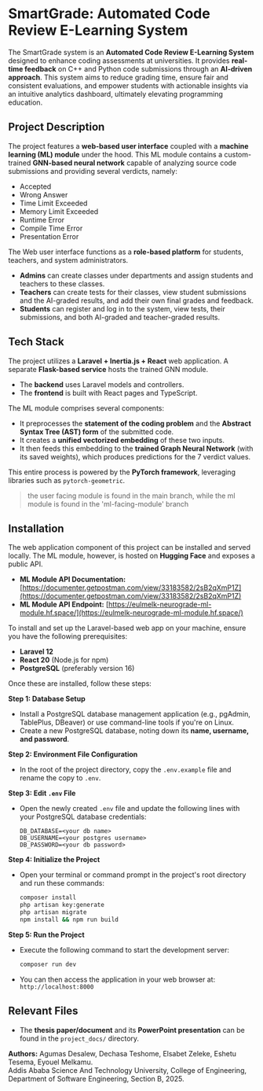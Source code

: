 # SmartGrade: Automated Code Review E-Learning System

The SmartGrade system is an **Automated Code Review E-Learning System** designed to enhance coding assessments at universities. It provides **real-time feedback** on C++ and Python code submissions through an **AI-driven approach**. This system aims to reduce grading time, ensure fair and consistent evaluations, and empower students with actionable insights via an intuitive analytics dashboard, ultimately elevating programming education.

## Project Description

The project features a **web-based user interface** coupled with a **machine learning (ML) module** under the hood. This ML module contains a custom-trained **GNN-based neural network** capable of analyzing source code submissions and providing several verdicts, namely:

* Accepted
* Wrong Answer
* Time Limit Exceeded
* Memory Limit Exceeded
* Runtime Error
* Compile Time Error
* Presentation Error

The Web user interface functions as a **role-based platform** for students, teachers, and system administrators.

* **Admins** can create classes under departments and assign students and teachers to these classes.
* **Teachers** can create tests for their classes, view student submissions and the AI-graded results, and add their own final grades and feedback.
* **Students** can register and log in to the system, view tests, their submissions, and both AI-graded and teacher-graded results.

## Tech Stack

The project utilizes a **Laravel + Inertia.js + React** web application. A separate **Flask-based service** hosts the trained GNN module.

* The **backend** uses Laravel models and controllers.
* The **frontend** is built with React pages and TypeScript.

The ML module comprises several components:
* It preprocesses the **statement of the coding problem** and the **Abstract Syntax Tree (AST) form** of the submitted code.
* It creates a **unified vectorized embedding** of these two inputs.
* It then feeds this embedding to the **trained Graph Neural Network** (with its saved weights), which produces predictions for the 7 verdict values.

This entire process is powered by the **PyTorch framework**, leveraging libraries such as `pytorch-geometric`.

> the user facing module is found in the main branch, while the ml module is found in the 'ml-facing-module' branch

## Installation

The web application component of this project can be installed and served locally. The ML module, however, is hosted on **Hugging Face** and exposes a public API.

* **ML Module API Documentation:** [https://documenter.getpostman.com/view/33183582/2sB2qXmP1Z](https://documenter.getpostman.com/view/33183582/2sB2qXmP1Z)
* **ML Module API Endpoint:** [https://eulmelk-neurograde-ml-module.hf.space/](https://eulmelk-neurograde-ml-module.hf.space/)

To install and set up the Laravel-based web app on your machine, ensure you have the following prerequisites:

* **Laravel 12**
* **React 20** (Node.js for npm)
* **PostgreSQL** (preferably version 16)

Once these are installed, follow these steps:

**Step 1: Database Setup**
* Install a PostgreSQL database management application (e.g., pgAdmin, TablePlus, DBeaver) or use command-line tools if you're on Linux.
* Create a new PostgreSQL database, noting down its **name, username, and password**.

**Step 2: Environment File Configuration**
* In the root of the project directory, copy the `.env.example` file and rename the copy to `.env`.

**Step 3: Edit `.env` File**
* Open the newly created `.env` file and update the following lines with your PostgreSQL database credentials:

    ```env
    DB_DATABASE=<your db name>
    DB_USERNAME=<your postgres username>
    DB_PASSWORD=<your db password>
    ```

**Step 4: Initialize the Project**
* Open your terminal or command prompt in the project's root directory and run these commands:

    ```sh
    composer install
    php artisan key:generate
    php artisan migrate
    npm install && npm run build
    ```

**Step 5: Run the Project**
* Execute the following command to start the development server:

    ```sh
    composer run dev
    ```

* You can then access the application in your web browser at: `http://localhost:8000`

## Relevant Files

* The **thesis paper/document** and its **PowerPoint presentation** can be found in the `project_docs/` directory.

**Authors:**
Agumas Desalew, Dechasa Teshome, Elsabet Zeleke, Eshetu Tesema, Eyouel Melkamu. \
Addis Ababa Science And Technology University, College of Engineering, Department of Software Engineering, Section B, 2025.
